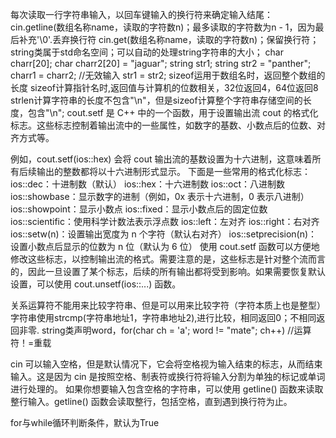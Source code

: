 每次读取一行字符串输入，以回车键输入的换行符来确定输入结尾：cin.getline(数组名称name，读取的字符数n)；最多读取的字符数为n - 1，因为最后补充'\0'.丢弃换行符
cin.get(数组名称name，读取的字符数n)；保留换行符；
string类属于std命名空间；可以自动的处理string字符串的大小；
char charr[20];
char charr2[20] = "jaguar";
string str1;
string str2 = "panther";
charr1 = charr2;                //无效输入
str1 = str2;
sizeof运用于数组名时，返回整个数组的长度
sizeof计算指针名时,返回值与计算机的位数相关，32位返回4，64位返回8
strlen计算字符串的长度不包含"\n"，但是sizeof计算整个字符串存储空间的长度，包含"\n";
cout.setf 是 C++ 中的一个函数，用于设置输出流 cout 的格式化标志。这些标志控制着输出流中的一些属性，如数字的基数、小数点后的位数、对齐方式等。

例如，cout.setf(ios::hex) 会将 cout 输出流的基数设置为十六进制，这意味着所有后续输出的整数都将以十六进制形式显示。
下面是一些常用的格式化标志：
ios::dec：十进制数（默认）
ios::hex：十六进制数
ios::oct：八进制数
ios::showbase：显示数字的进制（例如，0x 表示十六进制，0 表示八进制）
ios::showpoint：显示小数点
ios::fixed：显示小数点后的固定位数
ios::scientific：使用科学计数法表示浮点数
ios::left：左对齐
ios::right：右对齐
ios::setw(n)：设置输出宽度为 n 个字符（默认右对齐）
ios::setprecision(n)：设置小数点后显示的位数为 n 位（默认为 6 位）
使用 cout.setf 函数可以方便地修改这些标志，以控制输出流的格式。需要注意的是，这些标志是针对整个流而言的，因此一旦设置了某个标志，后续的所有输出都将受到影响。如果需要恢复默认设置，可以使用 cout.unsetf(ios::...) 函数。

关系运算符不能用来比较字符串、但是可以用来比较字符（字符本质上也是整型）
字符串使用strcmp(字符串地址1，字符串地址2),进行比较，相同返回0；不相同返回非零.
string类声明word，for(char ch = 'a'; word != "mate"; ch++)    //运算符！=重载

cin 可以输入空格，但是默认情况下，它会将空格视为输入结束的标志，从而结束输入。这是因为 cin 是按照空格、制表符或换行符将输入分割为单独的标记或单词进行处理的。
如果你想要输入包含空格的字符串，可以使用 getline() 函数来读取整行输入。getline() 函数会读取整行，包括空格，直到遇到换行符为止。

for与while循环判断条件，默认为True